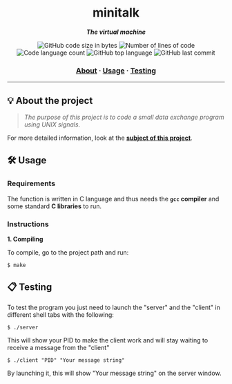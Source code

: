 <h1 align="center">
	minitalk
</h1>

<p align="center">
	<b><i>The virtual machine</i></b><br>
</p>

<p align="center">
	<img alt="GitHub code size in bytes" src="https://img.shields.io/github/languages/code-size/ft-Laidjardim/minitalk?color=lightblue" />
	<img alt="Number of lines of code" src="https://img.shields.io/tokei/lines/github/ft-Laidjardim/minitalk?color=critical" />
	<img alt="Code language count" src="https://img.shields.io/github/languages/count/ft-Laidjardim/minitalk?color=yellow" />
	<img alt="GitHub top language" src="https://img.shields.io/github/languages/top/ft-Laidjardim/minitalk?color=blue" />
	<img alt="GitHub last commit" src="https://img.shields.io/github/last-commit/ft-Laidjardim/minitalk?color=green" />
</p>

<h3 align="center">
	<a href="#%EF%B8%8F-about">About</a>
	<span> · </span>
	<a href="#%EF%B8%8F-usage">Usage</a>
	<span> · </span>
	<a href="#-testing">Testing</a>
</h3>

---

## 💡 About the project

> _The purpose of this project is to code a small data exchange program using
UNIX signals._


For more detailed information, look at the [**subject of this project**](https://github.com/Surfi89/42cursus/tree/main/Subject%20PDFs).


## 🛠️ Usage

### Requirements

The function is written in C language and thus needs the **`gcc` compiler** and some standard **C libraries** to run.

### Instructions

**1. Compiling**

To compile, go to the project path and run:

```shell
$ make
```


## 📋 Testing

To test the program you just need to launch the "server" and the "client" in different shell tabs with the following:

```shell
$ ./server
```

This will show your PID to make the client work and will stay waiting to receive a message from the "client"

```shell
$ ./client "PID" "Your message string"
```

By launching it, this will show "Your message string" on the server window.
